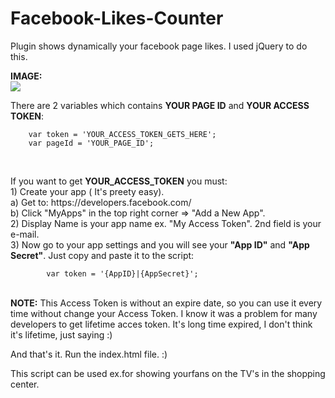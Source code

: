# Facebook-Likes-Counter
Plugin shows dynamically your facebook page likes. I used jQuery to do this.

<b>IMAGE:</b></br>
<img src="http://s6931.chomikuj.pl/ChomikImage.aspx?e=ELZBezrb9C25TdZ1tp8S81eSOfitWy8oD5esyE-6jKb-hyy6xEjeytljjTDjnqVTlfIy3Q7ci-diyiGzHnXayv9gMWJGtNgcyaaZ52aL6Wc&pv=2" />


There are 2 variables which contains <b>YOUR PAGE ID</b> and <b>YOUR ACCESS TOKEN</b>:


        var token = 'YOUR_ACCESS_TOKEN_GETS_HERE';
        var pageId = 'YOUR_PAGE_ID';
        
        
</br>        
<p>If you want to get <b>YOUR_ACCESS_TOKEN</b> you must:</br>
  1) Create your app ( It's preety easy).</br>
      a) Get to: https://developers.facebook.com/ </br>b) Click "MyApps" in the top right corner =>  "Add a New App".</br>2) Display Name is your app name ex. "My Access Token". 2nd field is your e-mail.</br>3) Now go to your app settings and you will see your <b>"App ID"</b> and <b>"App Secret"</b>. Just copy and paste it to the script:</p>
    
            var token = '{AppID}|{AppSecret}';
           
 </br>        
<b>NOTE:</b> This Access Token is without an expire date, so you can use it every time without change your Access Token. I know it was a               problem for many developers to get lifetime acces token. It's long time expired, I don't think it's lifetime, just saying :) 
</br>
       
 
  And that's it. Run the index.html file. :)
  
  This script can be used ex.for showing yourfans on the TV's in the shopping center.
  
  

